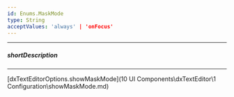 ```yaml
---
id: Enums.MaskMode
type: String
acceptValues: 'always' | 'onFocus'
---
```

---
##### shortDescription
<!-- Description goes here -->

---
<!-- Description goes here -->
[dxTextEditorOptions.showMaskMode](10 UI Components\dxTextEditor\1 Configuration\showMaskMode.md)